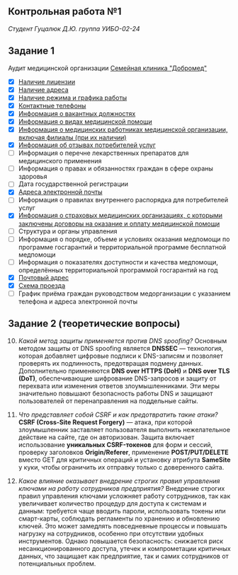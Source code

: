 ## Контрольная работа №1
*Студент Гуцалюк Д.Ю. группа УИБО-02-24*

## Задание 1
Аудит медицинской организации [Семейная клиника "Добромед"](https://dobromed.ru/?ysclid=mh1uu0kw2228927825)

- [x] [Наличие лицензии](https://dobromed.ru/o-platnoy-clinike/licenses.html)
- [x] [Наличие адреса](https://dobromed.ru/clinics/)
- [x] [Наличие режима и графика работы](https://dobromed.ru/)
- [x] [Контактные телефоны](https://dobromed.ru/contacts.html)
- [x] [Информация о вакантных должностях](https://dobromed.ru/o-platnoy-clinike/vakansii.html?ysclid=mh1vbd3sts384104920)
- [x] [Информация о видах медицинской помощи](https://dobromed.ru/uslugi/?ysclid=mh1vo3c8it639878230)
- [x] [Информация о медицинских работниках медицинской организации, включая филиалы (при их наличии)](https://dobromed.ru/doctors/)
- [x] [Информация об отзывах потребителей услуг](https://dobromed.ru/o-platnoy-clinike/otzyivyi.html?ysclid=mh1vk1aehj800034713)
- [ ] Информация о перечне лекарственных препаратов для медицинского применения
- [ ] Информация о правах и обязанностях граждан в сфере охраны здоровья
- [ ] Дата государственной регистрации
- [x] [Адреса электронной почты](https://dobromed.ru/contacts.html?ysclid=mh1vt6dcuu739198696)
- [ ] Информация о правилах внутреннего распорядка для потребителей услуг
- [x] [Информация о страховых медицинских организациях, с которыми заключены договоры на оказание и оплату медицинской помощи](https://dobromed.ru/o-platnoy-clinike/partnery.html)
- [ ] Cтруктура и органы управления
- [ ] Информация о порядке, объеме и условиях оказания медпомощи по программе госгарантий и территориальной программе бесплатной медпомощи
- [ ] Информация о показателях доступности и качества медпомощи, определённых территориальной программой госгарантий на год
- [x] [Почтовый адрес](https://dobromed.ru/contacts.html?ysclid=mh1whcpzr3570522769)
- [x] [Схема проезда](https://dobromed.ru/contacts.html?ysclid=mh1wdisuwi208762629)
- [ ] График приёма граждан руководством медорганизации с указанием телефона и адреса электронной почты

## Задание 2 (теоретические вопросы)
10) *Какой метод защиты применяется против DNS spoofing?*
Основным методом защиты от DNS spoofing является **DNSSEC** — технология, которая добавляет цифровые подписи к DNS-записям и позволяет проверять их подлинность, предотвращая подмену данных. Дополнительно применяются **DNS over HTTPS (DoH)** и **DNS over TLS (DoT)**, обеспечивающие шифрование DNS-запросов и защиту от перехвата или изменения ответов злоумышленниками. Эти меры значительно повышают безопасность работы DNS и защищают пользователей от перенаправления на поддельные сайты.

20) *Что представляет собой CSRF и как предотвратить такие атаки?*
**CSRF (Cross-Site Request Forgery)** — атака, при которой злоумышленник заставляет пользователя выполнить нежелательное действие на сайте, где он авторизован. Защита включает использование **уникальных CSRF-токенов** для форм и сессий, проверку заголовков **Origin/Referer**, применение **POST/PUT/DELETE** вместо GET для критичных операций и установку атрибута **SameSite** у куки, чтобы ограничить их отправку только с доверенного сайта.

40) *Какое влияние оказывает внедрение строгих правил управления ключами на работу сотрудников предприятия?*
Внедрение строгих правил управления ключами усложняет работу сотрудников, так как увеличивает количество процедур для доступа к системам и данным: требуется чаще вводить пароли, использовать токены или смарт-карты, соблюдать регламенты по хранению и обновлению ключей. Это может замедлять повседневные процессы и повышать нагрузку на сотрудников, особенно при отсутствии удобных инструментов.
Однако повышается безопасность: снижается риск несанкционированного доступа, утечек и компрометации критичных данных, что защищает как предприятие, так и самих сотрудников от потенциальных проблем.
